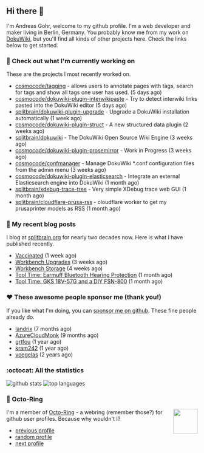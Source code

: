 ## Hi there :wave:

I'm Andreas Gohr, welcome to my github profile. I'm a web developer and maker living in Berlin, Germany. You probably know me from my work on [DokuWiki](https://github.com/splitbrain/dokuwiki), but you'll find all kinds of other projects here. Check the links below to get started.

### :hammer: Check out what I'm currently working on

These are the projects I most recently worked on.


- [cosmocode/tagging](https://github.com/cosmocode/tagging) - allows users to annotate pages with tags, search for tags and show all tags one user has used. (5 days ago)
- [cosmocode/dokuwiki-plugin-interwikipaste](https://github.com/cosmocode/dokuwiki-plugin-interwikipaste) - Try to detect interwiki links pasted into the DokuWiki editor (5 days ago)
- [splitbrain/dokuwiki-plugin-upgrade](https://github.com/splitbrain/dokuwiki-plugin-upgrade) - Upgrade a DokuWiki installation automatically (1 week ago)
- [cosmocode/dokuwiki-plugin-struct](https://github.com/cosmocode/dokuwiki-plugin-struct) - A new structured data plugin (2 weeks ago)
- [splitbrain/dokuwiki](https://github.com/splitbrain/dokuwiki) - The DokuWiki Open Source Wiki Engine (3 weeks ago)
- [cosmocode/dokuwiki-plugin-prosemirror](https://github.com/cosmocode/dokuwiki-plugin-prosemirror) - Work in Progress (3 weeks ago)
- [cosmocode/confmanager](https://github.com/cosmocode/confmanager) - Manage DokuWiki *.conf configuration files from the admin menu (3 weeks ago)
- [cosmocode/dokuwiki-plugin-elasticsearch](https://github.com/cosmocode/dokuwiki-plugin-elasticsearch) - Integrate an external Elasticsearch engine into DokuWiki (1 month ago)
- [splitbrain/xdebug-trace-tree](https://github.com/splitbrain/xdebug-trace-tree) - Very simple XDebug trace web GUI (1 month ago)
- [splitbrain/cloudflare-prusa-rss](https://github.com/splitbrain/cloudflare-prusa-rss) - cloudflare worker to get my prusaprinter models as RSS (1 month ago)

### :scroll: My recent blog posts

I blog at [splitbrain.org](https://www.splitbrain.org) for nearly two decades now. Here is what I have published recently.


- [Vaccinated](https://www.splitbrain.org/blog/2021-05/18-vaccinated) (1 week ago)
- [Workbench Upgrades](https://www.splitbrain.org/blog/2021-05/07-workbench_upgrades) (3 weeks ago)
- [Workbench Storage](https://www.splitbrain.org/blog/2021-05/01-storage_workbench) (4 weeks ago)
- [Tool Time: Earmuff Bluetooth Hearing Protection](https://www.splitbrain.org/blog/2021-04/28-earmuff_bluetooth_hearing_protection) (1 month ago)
- [Tool Time: GKS 18V-57G and a DIY FSN-800](https://www.splitbrain.org/blog/2021-04/27-gks_18v-57_g_and_a_diy_fsn-800) (1 month ago)

### :hearts:️ These awesome people sponsor me (thank you!)

If you like what I'm doing, you can [sponsor me on github](https://github.com/sponsors/splitbrain). These fine people already do.


- [landrix](https://github.com/landrix) (7 months ago)
- [AzureCloudMonk](https://github.com/AzureCloudMonk) (9 months ago)
- [grtfou](https://github.com/grtfou) (1 year ago)
- [kram242](https://github.com/kram242) (1 year ago)
- [voegelas](https://github.com/voegelas) (2 years ago)

### :octocat: All the statistics

 ![github stats](https://github-readme-stats.vercel.app/api?username=splitbrain&show_icons=true&hide_title=true)
![top languages](https://github-readme-stats.vercel.app/api/top-langs/?username=splitbrain&layout=compact)


### :octopus: Octo-Ring

<img width="64" height="65" src="https://octo-ring.com/static/img/octo.png" align="right" alt="">

I'm a member of [Octo-Ring](https://octo-ring.com/) - a webring (remember those?) for github user profiles. Because why wouldn't I? 

* [previous profile](https://octo-ring.com/p/splitbrain/prev)
* [random profile](https://octo-ring.com/p/splitbrain/random)
* [next profile](https://octo-ring.com/p/splitbrain/next)


